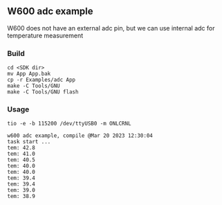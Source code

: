 ## W600 adc example

W600 does not have an external adc pin, but we can use internal adc for temperature measurement

### Build
```
cd <SDK dir>
mv App App.bak
cp -r Examples/adc App
make -C Tools/GNU
make -C Tools/GNU flash
```

### Usage

```
tio -e -b 115200 /dev/ttyUSB0 -m ONLCRNL

w600 adc example, compile @Mar 20 2023 12:30:04
task start ...
tem: 42.8
tem: 41.0
tem: 40.5
tem: 40.0
tem: 40.0
tem: 39.4
tem: 39.4
tem: 39.0
tem: 38.9
```
